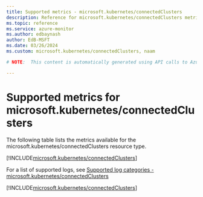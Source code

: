 ```yaml
---
title: Supported metrics - microsoft.kubernetes/connectedClusters
description: Reference for microsoft.kubernetes/connectedClusters metrics in Azure Monitor.
ms.topic: reference
ms.service: azure-monitor
ms.author: edbaynash
author: EdB-MSFT
ms.date: 03/26/2024
ms.custom: microsoft.kubernetes/connectedClusters, naam

# NOTE:  This content is automatically generated using API calls to Azure. Any edits made on these files will be overwritten in the next run of the script. 

---
```


  
# Supported metrics for microsoft.kubernetes/connectedClusters
  
The following table lists the metrics available for the microsoft.kubernetes/connectedClusters resource type.  
  
  
[!INCLUDE[microsoft.kubernetes/connectedClusters](./includes/metrics-headings-include.md)]  
  
  
  
For a list of supported logs, see [Supported log categories - microsoft.kubernetes/connectedClusters](../supported-logs/microsoft-kubernetes-connectedclusters-logs.md)  
  
 

[!INCLUDE[microsoft.kubernetes/connectedClusters](./includes/microsoft-kubernetes-connectedclusters-metrics-include.md)]
